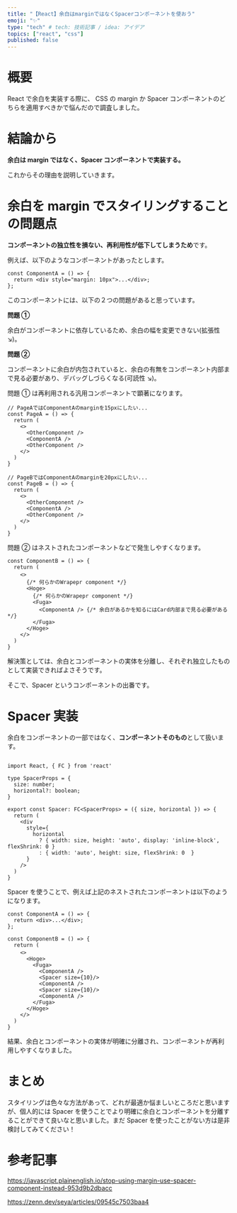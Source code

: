 ```yaml
---
title: "【React】余白はmarginではなくSpacerコンポーネントを使おう"
emoji: "✨"
type: "tech" # tech: 技術記事 / idea: アイデア
topics: ["react", "css"]
published: false
---
```


# 概要

React で余白を実装する際に、 CSS の margin か Spacer コンポーネントのどちらを適用すべきかで悩んだので調査しました。

# 結論から

**余白は margin ではなく、Spacer コンポーネントで実装する。**

これからその理由を説明していきます。

# 余白を margin でスタイリングすることの問題点

**コンポーネントの独立性を損ない、再利用性が低下してしまうため**です。

例えば、以下のようなコンポーネントがあったとします。

```react
const ComponentA = () => {
  return <div style="margin: 10px">...</div>;
};
```

このコンポーネントには、以下の２つの問題があると思っています。

**問題 ①**

余白がコンポーネントに依存しているため、余白の幅を変更できない(拡張性 ↘︎)。

**問題 ②**

コンポーネントに余白が内包されていると、余白の有無をコンポーネント内部まで見る必要があり、デバッグしづらくなる(可読性 ↘︎)。

問題 ① は再利用される汎用コンポーネントで顕著になります。

```react: 問題 ①
// PageAではComponentAのmarginを15pxにしたい...
const PageA = () => {
  return (
    <>
      <OtherComponent />
      <ComponentA />
      <OtherComponent />
    </>
  )
}

// PageBではComponentAのmarginを20pxにしたい...
const PageB = () => {
  return (
    <>
      <OtherComponent />
      <ComponentA />
      <OtherComponent />
    </>
  )
}
```

問題 ② はネストされたコンポーネントなどで発生しやすくなります。

```react:問題 ②
const ComponentB = () => {
  return (
    <>    　
      {/* 何らかのWrapepr component */}
      <Hoge>
        {/* 何らかのWrapepr component */}
        <Fuga>
          <ComponentA /> {/* 余白があるかを知るにはCard内部まで見る必要がある */}
        </Fuga>
      </Hoge>
    </>
  )
}
```

解決策としては、余白とコンポーネントの実体を分離し、それぞれ独立したものとして実装できればよさそうです。

そこで、Spacer というコンポーネントの出番です。

# Spacer 実装

余白をコンポーネントの一部ではなく、**コンポーネントそのもの**として扱います。

```react:Spacer.tsx

import React, { FC } from 'react'

type SpacerProps = {
  size: number;
  horizontal?: boolean;
}

export const Spacer: FC<SpacerProps> = ({ size, horizontal }) => {
  return (
    <div
      style={
        horizontal
          ? { width: size, height: 'auto', display: 'inline-block', flexShrink: 0 }
          : { width: 'auto', height: size, flexShrink: 0  }
      }
    />
  )
}

```

Spacer を使うことで、例えば上記のネストされたコンポーネントは以下のようになります。

```react
const ComponentA = () => {
  return <div>...</div>;
};
```

```react
const ComponentB = () => {
  return (
    <>    　
      <Hoge>
        <Fuga>
          <ComponentA />
          <Spacer size={10}/>
          <ComponentA />
          <Spacer size={10}/>
          <ComponentA />
        </Fuga>
      </Hoge>
    </>
  )
}
```

結果、余白とコンポーネントの実体が明確に分離され、コンポーネントが再利用しやすくなりました。

# まとめ

スタイリングは色々な方法があって、どれが最適か悩ましいところだと思いますが、個人的には Spacer を使うことでより明確に余白とコンポーネントを分離することができて良いなと思いました。まだ Spacer を使ったことがない方は是非検討してみてください！

# 参考記事

https://javascript.plainenglish.io/stop-using-margin-use-spacer-component-instead-953d9b2dbacc

https://zenn.dev/seya/articles/09545c7503baa4
